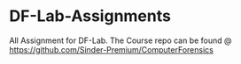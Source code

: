 # DF-Lab-Assignments
All Assignment for DF-Lab. The Course repo can be found @ https://github.com/Sinder-Premium/ComputerForensics
